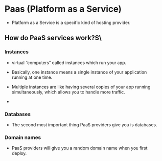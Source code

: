 # Paas (Platform as a Service)
* Platform as a Service is a specific kind of hosting provider.

## How do PaaS services work?S\
### Instances
* virtual “computers” called instances which run your app.
* Basically, one instance means a single instance of your application running at one time.

*  Multiple instances are like having several copies of your app running simultaneously, which allows you to handle more traffic.
*  

### Databases
* The second most important thing PaaS providers give you is databases.
  
### Domain names
* PaaS providers will give you a random domain name when you first deploy.